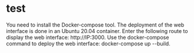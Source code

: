 # test
You need to install the Docker-compose tool. The deployment of the web interface is done in an Ubuntu 20.04 container. Enter the following route to display the web interface: http://IP:3000. Use the docker-compose command to deploy the web interface: docker-compose up --build.
